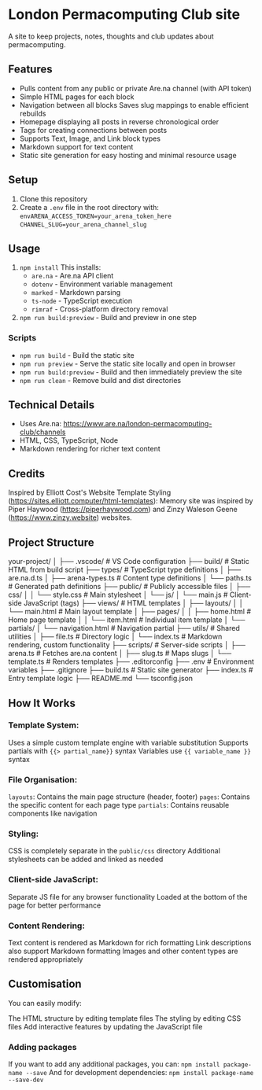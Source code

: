 # London Permacomputing Club site

A site to keep projects, notes, thoughts and club updates about permacomputing.

## Features

-   Pulls content from any public or private Are.na channel (with API token)
-   Simple HTML pages for each block
-   Navigation between all blocks
    Saves slug mappings to enable efficient rebuilds
-   Homepage displaying all posts in reverse chronological order
-   Tags for creating connections between posts
-   Supports Text, Image, and Link block types
-   Markdown support for text content
-   Static site generation for easy hosting and minimal resource usage

## Setup

1. Clone this repository
2. Create a `.env` file in the root directory with:
   `envARENA_ACCESS_TOKEN=your_arena_token_here`
   `CHANNEL_SLUG=your_arena_channel_slug`

## Usage

1. `npm install`
   This installs:
    - `are.na` - Are.na API client
    - `dotenv` - Environment variable management
    - `marked` - Markdown parsing
    - `ts-node` - TypeScript execution
    - `rimraf` - Cross-platform directory removal
2. `npm run build:preview` - Build and preview in one step

### Scripts

-   `npm run build` - Build the static site
-   `npm run preview` - Serve the static site locally and open in browser
-   `npm run build:preview` - Build and then immediately preview the site
-   `npm run clean` - Remove build and dist directories

## Technical Details

-   Uses Are.na: https://www.are.na/london-permacomputing-club/channels
-   HTML, CSS, TypeScript, Node
-   Markdown rendering for richer text content

## Credits

Inspired by Elliott Cost's Website Template Styling (https://sites.elliott.computer/html-templates): Memory site was inspired by Piper Haywood (https://piperhaywood.com) and Zinzy Waleson Geene (https://www.zinzy.website) websites.

## Project Structure

your-project/
│
├── .vscode/ # VS Code configuration
├── build/ # Static HTML from build script
├── types/ # TypeScript type definitions
│ ├── are.na.d.ts
│ ├── arena-types.ts # Content type definitions
│ └── paths.ts # Generated path definitions
├── public/ # Publicly accessible files
│ ├── css/
│ │ └── style.css # Main stylesheet
│ └── js/
│ └── main.js # Client-side JavaScript (tags)
├── views/ # HTML templates
│ ├── layouts/
│ │ └── main.html # Main layout template
│ ├── pages/
│ │ ├── home.html # Home page template
│ │ └── item.html # Individual item template
│ └── partials/
│ └── navigation.html # Navigation partial
├── utils/ # Shared utilities
│ ├── file.ts # Directory logic
│ └── index.ts # Markdown rendering, custom functionality
├── scripts/ # Server-side scripts
│ ├── arena.ts # Fetches are.na content
│ ├── slug.ts # Maps slugs
│ └── template.ts # Renders templates
├── .editorconfig
├── .env # Environment variables
├── .gitignore
├── build.ts # Static site generator
├── index.ts # Entry template logic
├── README.md
└── tsconfig.json

## How It Works

### Template System:

Uses a simple custom template engine with variable substitution
Supports partials with `{{> partial_name}}` syntax
Variables use `{{ variable_name }}` syntax

### File Organisation:

`layouts`: Contains the main page structure (header, footer)
`pages`: Contains the specific content for each page type
`partials`: Contains reusable components like navigation

### Styling:

CSS is completely separate in the `public/css` directory
Additional stylesheets can be added and linked as needed

### Client-side JavaScript:

Separate JS file for any browser functionality
Loaded at the bottom of the page for better performance

### Content Rendering:

Text content is rendered as Markdown for rich formatting
Link descriptions also support Markdown formatting
Images and other content types are rendered appropriately

## Customisation

You can easily modify:

The HTML structure by editing template files
The styling by editing CSS files
Add interactive features by updating the JavaScript file

### Adding packages

If you want to add any additional packages, you can:
`npm install package-name --save`
And for development dependencies:
`npm install package-name --save-dev`
